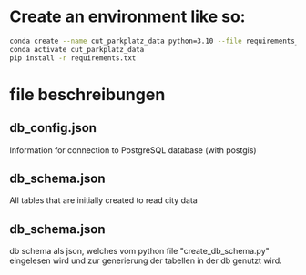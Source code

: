 # Create an environment like so:
```bash
conda create --name cut_parkplatz_data python=3.10 --file requirements_conda.txt
conda activate cut_parkplatz_data
pip install -r requirements.txt
```
# file beschreibungen

## db_config.json
Information for connection to PostgreSQL database (with postgis)

## db_schema.json
All tables that are initially created to read city data


## db_schema.json
db schema als json, welches vom python file "create_db_schema.py" eingelesen wird und zur generierung der tabellen in der db genutzt wird.